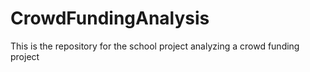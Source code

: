# CrowdFundingAnalysis
This is the repository for the school project analyzing a crowd funding project
